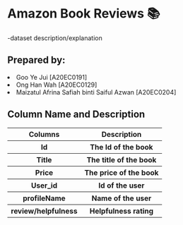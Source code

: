 <h1>Amazon Book Reviews &#128218;</h1>
-dataset description/explanation

<h2>Prepared by:</h2>
<li>Goo Ye Jui [A20EC0191]</li>
<li>Ong Han Wah [A20EC0129]</li>
<li>Maizatul Afrina Safiah binti Saiful Azwan [A20EC0204]</li>


<h2>Column Name and Description</h2>
<table>
  <tr>
    <th>Columns</th>
    <th>Description</th>
  </tr>
  <tr>
    <th>Id</th>
    <th>The Id of the book</th>
  </tr>
  <tr>
    <th>Title</th>
    <th>The title of the book</th>
  </tr>
  <tr>
    <th>Price</th>
    <th>The price of the book</th>
  </tr>
  <tr>
    <th>User_id</th>
    <th>Id of the user</th>
  </tr>
  <tr>
    <th>profileName</th>
    <th>Name of the user</th>
  </tr>
  <tr>
    <th>review/helpfulness</th>
    <th>Helpfulness rating</th>
  </tr>
</table>

